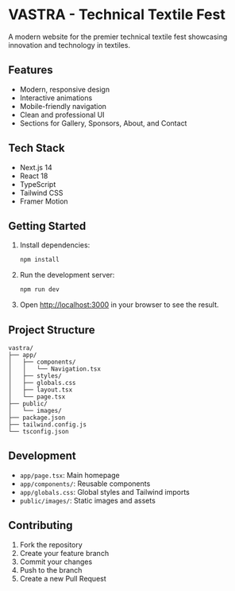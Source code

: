 # VASTRA - Technical Textile Fest

A modern website for the premier technical textile fest showcasing innovation and technology in textiles.

## Features

- Modern, responsive design
- Interactive animations
- Mobile-friendly navigation
- Clean and professional UI
- Sections for Gallery, Sponsors, About, and Contact

## Tech Stack

- Next.js 14
- React 18
- TypeScript
- Tailwind CSS
- Framer Motion

## Getting Started

1. Install dependencies:
   ```bash
   npm install
   ```

2. Run the development server:
   ```bash
   npm run dev
   ```

3. Open [http://localhost:3000](http://localhost:3000) in your browser to see the result.

## Project Structure

```
vastra/
├── app/
│   ├── components/
│   │   └── Navigation.tsx
│   ├── styles/
│   ├── globals.css
│   ├── layout.tsx
│   └── page.tsx
├── public/
│   └── images/
├── package.json
├── tailwind.config.js
└── tsconfig.json
```

## Development

- `app/page.tsx`: Main homepage
- `app/components/`: Reusable components
- `app/globals.css`: Global styles and Tailwind imports
- `public/images/`: Static images and assets

## Contributing

1. Fork the repository
2. Create your feature branch
3. Commit your changes
4. Push to the branch
5. Create a new Pull Request 